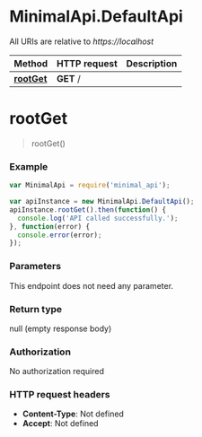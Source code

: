 # MinimalApi.DefaultApi

All URIs are relative to *https://localhost*

Method | HTTP request | Description
------------- | ------------- | -------------
[**rootGet**](DefaultApi.md#rootGet) | **GET** / | 


<a name="rootGet"></a>
# **rootGet**
> rootGet()



### Example
```javascript
var MinimalApi = require('minimal_api');

var apiInstance = new MinimalApi.DefaultApi();
apiInstance.rootGet().then(function() {
  console.log('API called successfully.');
}, function(error) {
  console.error(error);
});

```

### Parameters
This endpoint does not need any parameter.

### Return type

null (empty response body)

### Authorization

No authorization required

### HTTP request headers

 - **Content-Type**: Not defined
 - **Accept**: Not defined

